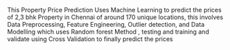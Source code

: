 This Property Price Prediction Uses Machine Learning to predict the prices of 2,3 bhk Property in Chennai of around 170 unique locations, this involves Data Preprocessing, Feature Engineering, Outlier detection, and Data Modelling which uses Random forest Method , testing and training and validate using Cross Validation to finally predict the prices
